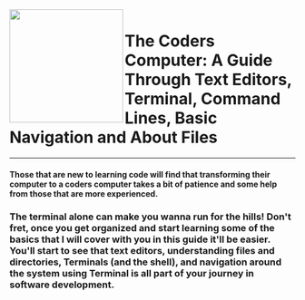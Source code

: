 <img align="left" width="200" height="200" src="https://media3.giphy.com/media/JmJMzlXOiI0dq/100.webp?cid=ecf05e473f12c53e615e3d3827df0a5b1d63d7a9a9274ce6&rid=100.webp">

# The Coders Computer: A Guide Through Text Editors, Terminal, Command Lines, Basic Navigation and About Files 
-----------



#### Those that are new to learning code will find that transforming their computer to a coders computer takes a bit of patience and some help from those that are more experienced. 

### The terminal alone can make you wanna run for the hills! Don't fret, once you get organized and start learning some of the basics that I will cover with you in this guide it'll be easier. You'll start to see that text editors, understanding files and directories, Terminals (and the shell), and navigation around the system using Terminal is all part of your journey in software development.
